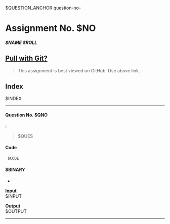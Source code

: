 
$QUESTION_ANCHOR question-no-

# Assignment No. $NO   
##### $NAME $ROLL   

## [Pull with Git?](https://github.com/crestfalln/LabOOP.git)  

>This assignment is best viewed on GitHub. Use above link.

## Index

 $INDEX 

---
[//]: <> (MAIN)
#### Question No. $QNO  
:   
> $QUES  

#### Code
```c
 $CODE 
```

#### $BINARY    

-

**Input**  
 $INPUT 

**Output**  
 $OUTPUT 

---
